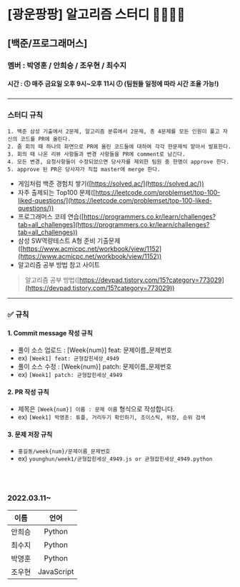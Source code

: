 # [광운팡팡] 알고리즘 스터디 👩‍💻👨‍💻
## [백준/프로그래머스]
### 멤버 : 박영훈 / 안희승 / 조우현 / 최수지
#### 시간 : 🕔 매주 금요일 오후 9시~오후 11시 🕖 (팀원들 일정에 따라 시간 조율 가능!)

---
### 스터디 규칙

    1. 백준 삼성 기출에서 2문제, 알고리즘 분류에서 2문제, 총 4문제를 모든 인원이 풀고 자신의 코드를 PR에 올린다.
    2. 줌 회의 때 하나의 화면으로 PR에 올린 코드들에 대하여 각각 한문제씩 맡아서 발표한다.
    3. 회의 때 나온 리뷰 사항들과 변경 사항들을 PR에 comment로 남긴다.
    4. 모든 변경, 요청사항들이 수정되었으면 당사자를 제외한 팀원 중 한명이 approve 한다.
    5. approve 된 PR은 당사자가 직접 master에 merge 한다.

* 게임처럼 백준 경험치 쌓기([https://solved.ac/](https://solved.ac/))
* 자주 출제되는 Top100 문제([https://leetcode.com/problemset/top-100-liked-questions/](https://leetcode.com/problemset/top-100-liked-questions/))
* 프로그래머스 코테 연습([https://programmers.co.kr/learn/challenges?tab=all_challenges](https://programmers.co.kr/learn/challenges?tab=all_challenges))
* 삼성 SW역량테스트 A형 준비 기출문제([https://www.acmicpc.net/workbook/view/1152](https://www.acmicpc.net/workbook/view/1152))
* 알고리즘 공부 방법 참고 사이트
 > 알고리즘 공부 방법([https://devpad.tistory.com/15?category=773029](https://devpad.tistory.com/15?category=773029))


---
### :white_check_mark: 규칙
#### 1. Commit message 작성 규칙
- 풀이 소스 업로드 : [Week{num}] feat: 문제이름_문제번호
- ex) `[Week1] feat: 균형잡힌세상_4949`
- 풀이 소스 수정 : [Week{num}] patch: 문제이름_문제번호
- ex) `[Week1] patch: 균형잡힌세상_4949`
#### 2. PR 작성 규칙
- 제목은 `[Week{num}] 이름 : 문제 이름` 형식으로 작성합니다.
- ex) `[Week1] 박영훈: 튜플, 거리두기 확인하기, 조이스틱, 위장, 순위 검색`
#### 3. 문제 저장 규칙
- `홍길동/week{num}/문제이름_문제번호`
- ex) `younghun/week1/균형잡힌세상_4949.js or 균형잡힌세상_4949.python`

<br></br>

### 2022.03.11~

|이름|언어|
|:---:|:---:|
|안희승|Python|
|최수지|Python|
|박영훈|Python|
|조우현|JavaScript|
